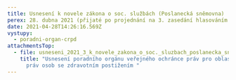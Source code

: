 ```yaml
---
title: Usnesení k novele zákona o soc. službách (Poslanecká sněmovna)
perex: 28. dubna 2021 (přijaté po projednání na 3. zasedání hlasováním mimo zasedání)
date: 2021-04-28T14:26:16.569Z
vystupy:
  - poradni-organ-crpd
attachmentsTop:
  - file: usneseni_2021_3_k_novele_zakona_o_soc._sluzbach_poslanecka_snemovna_.docx
    title: "Usnesení poradního orgánu veřejného ochránce práv pro oblast ochrany
      práv osob se zdravotním postižením "
---
```


